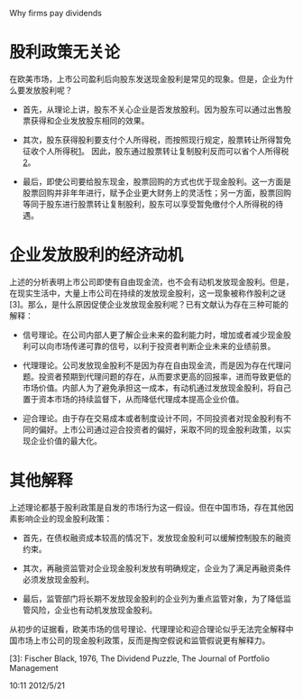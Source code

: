 Why firms pay dividends

# 股利政策无关论

在欧美市场，上市公司盈利后向股东发送现金股利是常见的现象。但是，企业为什么要发放股利呢？

+ 首先，从理论上讲，股东不关心企业是否发放股利。因为股东可以通过出售股票获得和企业发放股东相同的效果。

+ 其次，股东获得股利要支付个人所得税，而按照现行规定，股票转让所得暂免征收个人所得税[1]。 因此，股东通过股票转让复制股利反而可以省个人所得税[2]。

+ 最后，即使公司要给股东现金，股票回购的方式也优于现金股利。这一方面是股票回购并非年年进行，赋予企业更大财务上的灵活性；另一方面，股票回购等同于股东进行股票转让复制股利，股东可以享受暂免缴付个人所得税的待遇。

# 企业发放股利的经济动机

上述的分析表明上市公司即使有自由现金流，也不会有动机发放现金股利。但是，在现实生活中，大量上市公司在持续的发放现金股利，这一现象被称作股利之谜[3]。那么，是什么原因促使企业发放现金股利呢？已有文献认为存在三种可能的解释：

+ 信号理论。在公司内部人更了解企业未来的盈利能力时，增加或者减少现金股利可以向市场传递可靠的信号，以利于投资者判断企业未来的业绩前景。

+ 代理理论。公司发放现金股利不是因为存在自由现金流，而是因为存在代理问题。投资者预期到代理问题的存在，从而要求更高的回报率，进而导致更低的市场价值。内部人为了避免承担这一成本，有动机通过发放现金股利，将自己置于资本市场的持续监督下，从而降低代理成本提高企业价值。

+ 迎合理论。由于存在交易成本或者制度设计不同，不同投资者对现金股利有不同的偏好。上市公司通过迎合投资者的偏好，采取不同的现金股利政策，以实现企业价值的最大化。

# 其他解释

上述理论都基于股利政策是自发的市场行为这一假设。但在中国市场，存在其他因素影响企业的现金股利政策：

+ 首先，在债权融资成本较高的情况下，发放现金股利可以缓解控制股东的融资约束。

+ 其次，再融资监管对企业现金股利发放有明确规定，企业为了满足再融资条件必须发放现金股利。

+ 最后，监管部门将长期不发放现金股利的企业列为重点监管对象，为了降低监管风险，企业也有动机发放现金股利。

从初步的证据看，欧美市场的信号理论、代理理论和迎合理论似乎无法完全解释中国市场上市公司的现金股利政策，反而是掏空假说和监管假说更有解释力。

[1]: [税务总局表示:股票转让所得仍不征收个人所得税](http://www.china.com.cn/policy/txt/2008-01/01/content_9464297.htm)

[2]: 在美国，虽然股票转让所得需要支付利得税，但是税率低于现金股利所需支付的个人所得税税率。因此对股东而言，股票转让比现金股利更划算。

[3]: Fischer Black, 1976, The Dividend Puzzle, The Journal of Portfolio Management

10:11 2012/5/21